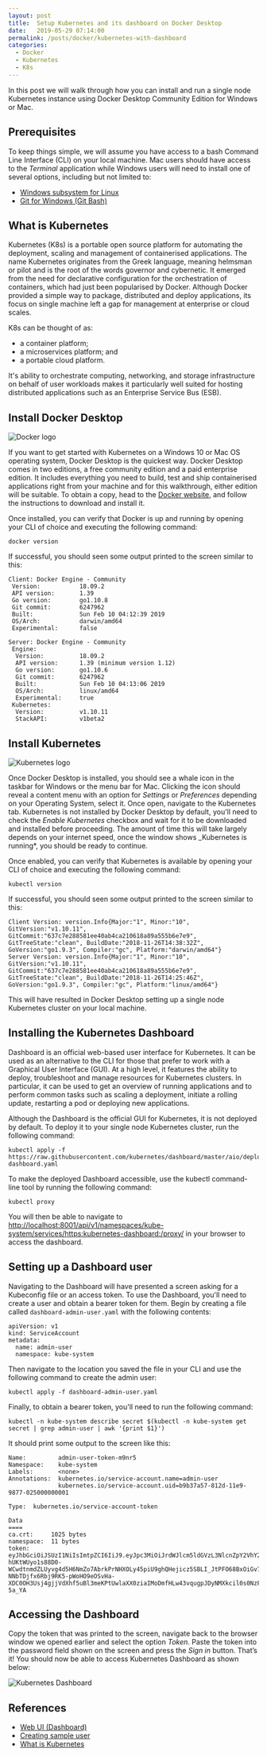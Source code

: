```yaml
---
layout: post
title:  Setup Kubernetes and its dashboard on Docker Desktop
date:   2019-05-29 07:14:00
permalink: /posts/docker/kubernetes-with-dashboard
categories:
  - Docker
  - Kubernetes
  - K8s
---
```

In this post we will walk through how you can install and run a single node Kubernetes instance using Docker Desktop Community Edition for Windows or Mac.

## Prerequisites
To keep things simple, we will assume you have access to a bash Command Line Interface (CLI) on your local machine. Mac users should have access to the _Terminal_ application while Windows users will need to install one of several options, including but not limited to:
* [Windows subsystem for Linux](https://docs.microsoft.com/en-us/windows/wsl/install-win10)
* [Git for Windows (Git Bash)](https://gitforwindows.org)

## What is Kubernetes

Kubernetes (K8s) is a portable open source platform for automating the deployment, scaling and management of containerised applications. The name Kubernetes originates from the Greek language, meaning helmsman or pilot and is the root of the words governor and cybernetic. It emerged from the need for declarative configuration for the orchestration of containers, which had just been popularised by Docker. Although Docker provided a simple way to package, distributed and deploy applications, its focus on single machine left a gap for management at enterprise or cloud scales.

K8s can be thought of as:
* a container platform;
* a microservices platform; and
* a portable cloud platform.

It's ability to orchestrate computing, networking, and storage infrastructure on behalf of user workloads makes it particularly well suited for hosting distributed applications such as an Enterprise Service Bus (ESB).

## Install Docker Desktop

![Docker logo](/assets/images/posts/docker-logo.svg)

If you want to get started with Kubernetes on a Windows 10 or Mac OS operating system, Docker Desktop is the quickest way. Docker Desktop comes in two editions, a free community edition and a paid enterprise edition. It includes everything you need to build, test and ship containerised applications right from your machine and for this walkthrough, either edition will be suitable. To obtain a copy, head to the [Docker website](https://www.docker.com/products/docker-desktop), and follow the instructions to download and install it.

Once installed, you can verify that Docker is up and running by opening your CLI of choice and executing the following command:
```
docker version
```
If successful, you should seen some output printed to the screen similar to this:
```
Client: Docker Engine - Community
 Version:           18.09.2
 API version:       1.39
 Go version:        go1.10.8
 Git commit:        6247962
 Built:             Sun Feb 10 04:12:39 2019
 OS/Arch:           darwin/amd64
 Experimental:      false

Server: Docker Engine - Community
 Engine:
  Version:          18.09.2
  API version:      1.39 (minimum version 1.12)
  Go version:       go1.10.6
  Git commit:       6247962
  Built:            Sun Feb 10 04:13:06 2019
  OS/Arch:          linux/amd64
  Experimental:     true
 Kubernetes:
  Version:          v1.10.11
  StackAPI:         v1beta2
```

## Install Kubernetes

![Kubernetes logo](/assets/images/posts/kubernetes-logo.svg)

Once Docker Desktop is installed, you should see a whale icon in the taskbar for Windows or the menu bar for Mac. Clicking the icon should reveal a content menu with an option for _Settings_ or _Preferences_ depending on your Operating System, select it. Once open, navigate to the Kubernetes tab. Kubernetes is not installed by Docker Desktop by default, you'll need to check the _Enable Kubernetes_ checkbox and wait for it to be downloaded and installed before proceeding. The amount of time this will take largely depends on your internet speed, once the window shows _Kubernetes is running*, you should be ready to continue.

Once enabled, you can verify that Kubernetes is available by opening your CLI of choice and executing the following command:
```
kubectl version
```
If successful, you should seen some output printed to the screen similar to this:
```
Client Version: version.Info{Major:"1", Minor:"10", GitVersion:"v1.10.11", GitCommit:"637c7e288581ee40ab4ca210618a89a555b6e7e9", GitTreeState:"clean", BuildDate:"2018-11-26T14:38:32Z", GoVersion:"go1.9.3", Compiler:"gc", Platform:"darwin/amd64"}
Server Version: version.Info{Major:"1", Minor:"10", GitVersion:"v1.10.11", GitCommit:"637c7e288581ee40ab4ca210618a89a555b6e7e9", GitTreeState:"clean", BuildDate:"2018-11-26T14:25:46Z", GoVersion:"go1.9.3", Compiler:"gc", Platform:"linux/amd64"}
```
This will have resulted in Docker Desktop setting up a single node Kubernetes cluster on your local machine.

## Installing the Kubernetes Dashboard
Dashboard is an official web-based user interface for Kubernetes. It can be used as an alternative to the CLI for those that prefer to work with a Graphical User Interface (GUI).   At a high level, it features the ability to deploy, troubleshoot and manage resources for Kubernetes clusters. In particular, it can be used to get an overview of running applications and to perform common tasks such as scaling a deployment, initiate a rolling update, restarting a pod or deploying new applications.

Although the Dashboard is the official GUI for Kubernetes, it is not deployed by default. To deploy it to your single node Kubernetes cluster, run the following command:
```
kubectl apply -f https://raw.githubusercontent.com/kubernetes/dashboard/master/aio/deploy/recommended/kubernetes-dashboard.yaml
```

To make the deployed Dashboard accessible, use the kubectl command-line tool by running the following command:
```
kubectl proxy
```
You will then be able to navigate to [http://localhost:8001/api/v1/namespaces/kube-system/services/https:kubernetes-dashboard:/proxy/](http://localhost:8001/api/v1/namespaces/kube-system/services/https:kubernetes-dashboard:/proxy/) in your browser to access the dashboard.

## Setting up a Dashboard user
Navigating to the Dashboard will have presented a screen asking for a Kubeconfig file or an access token. To use the Dashboard, you'll need to create a user and obtain a bearer token for them. Begin by creating a file called ```dashboard-admin-user.yaml``` with the following contents:
```
apiVersion: v1
kind: ServiceAccount
metadata:
  name: admin-user
  namespace: kube-system
```
Then navigate to the location you saved the file in your CLI and use the following command to create the admin user:
```
kubectl apply -f dashboard-admin-user.yaml
```
Finally, to obtain a bearer token, you'll need to run the following command:
```
kubectl -n kube-system describe secret $(kubectl -n kube-system get secret | grep admin-user | awk '{print $1}')
```

It should print some output to the screen like this:
```
Name:         admin-user-token-m9nr5
Namespace:    kube-system
Labels:       <none>
Annotations:  kubernetes.io/service-account.name=admin-user
              kubernetes.io/service-account.uid=b9b37a57-812d-11e9-9877-025000000001

Type:  kubernetes.io/service-account-token

Data
====
ca.crt:     1025 bytes
namespace:  11 bytes
token:      eyJhbGciOiJSUzI1NiIsImtpZCI6IiJ9.eyJpc3MiOiJrdWJlcm5ldGVzL3NlcnZpY2VhY2NvdW50Iiwia3ViZXJuZXRlcy5pby9zZXJ2aWNlYWNjb3VudC9uYW1lc3BhY2UiOiJrdWJlLXN5c3RlbSIsImt1YmVybmV0ZXMuaW8vc2VydmljZWFjY291bnQvc2VjcmV0Lm5hbWUiOiJhZG1pbi11c2VyLXRva2VuLW05bnI1Iiwia3ViZXJuZXRlcy5pby9zZXJ2aWNlYWNjb3VudC9zZXJ2aWNlLWFjY291bnQubmFtZSI6ImFkbWluLXVzZXIiLCJrdWJlcm5ldGVzLmlvL3NlcnZpY2VhY2NvdW50L3NlcnZpY2UtYWNjb3VudC51aWQiOiJiOWIzN2E1Ny04MTJkLTExZTktOTg3Ny0wMjUwMDAwMDAwMDEiLCJzdWIiOiJzeXN0ZW06c2VydmljZWFjY291bnQ6a3ViZS1zeXN0ZW06YWRtaW4tdXNlciJ9.EZ37ihKfHBszN1Ujz6EgDj143Q-hUKtWUyo1s88D0-WCwdtnmdZLUyvg4d5H6NmZo7AbrkPrNHXOLy45piU9ghQHejicz5SBLI_JtPFO68BxOiGv7MuNYAAHJO82y-NNbTDjfx6Rbj9RK5-pWoHO9eOSvHa-XDC0OH3Usj4gjjVdXhf5uBl3meKPtUwlaXX0ziaIMoDmfHLw43vqugpJDyNMXkcil0s0NzFFlPBLu4enPx_TEuJp0pKsBEKXDNgB9amSmljD7ovdNd9ocIA7kNBe3SSctTkqxYqOrABuaC3KDmCGzCOGRboDUJEL8FP3HtbimsXCm8jXKzqo-5a_YA
```

## Accessing the Dashboard
Copy the token that was printed to the screen, navigate back to the browser window we opened earlier and select the option _Token_. Paste the token into the password field shown on the screen and press the _Sign in_ button. That’s it! You should now be able to access Kubernetes Dashboard as shown below:

![Kubernetes Dashboard](/assets/images/posts/kubernetes-dashboard.png)

## References
- [Web UI (Dashboard)][1]
- [Creating sample user][2]
- [What is Kubernetes][3]

[1]: https://kubernetes.io/docs/tasks/access-application-cluster/web-ui-dashboard/ "Web UI (Dashboard)"
[2]: https://github.com/kubernetes/dashboard/wiki/Creating-sample-user "Creating sample user"
[3]: https://kubernetes.io/docs/concepts/overview/what-is-kubernetes/ "What is kubernetes"
